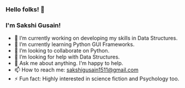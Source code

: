 ### Hello folks! 👋 
### I'm Sakshi Gusain! 


- 🔭 I’m currently working on developing my skills in Data Structures.
- 🌱 I’m currently learning Python GUI Frameworks.
- 👯 I’m looking to collaborate on Python.
- 🤔 I’m looking for help with Data Structures.
- 💬 Ask me about anything. I'm happy to help.
- 📫 How to reach me: sakshigusain1511@gmail.com 
- ⚡ Fun fact: Highly interested in science fiction and Psychology too.

